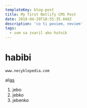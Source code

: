 ```yaml
---
templateKey: blog-post
title: My first Netlify CMS Post
date: 2018-04-29T18:55:35.848Z
description: 'co ti poviem, neviem'
tags:
  - som sa zvaril ako hutnik
---
```

# habibi 

`www.necyklopedia.com`

ali[as](www.as.com)

1. jebo
2. jebko
3. jebenko
